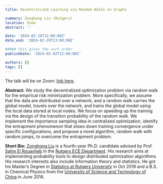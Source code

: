 ```yaml
---
title: Decentralized Learning via Random Walks on Graphs

summary: Zonghong Liu (Rutgers)
location: Zoom
abstract: ''

date: '2024-02-29T12:00:00Z'
date_end: '2024-02-29T13:00:00Z'

##### this gives the sort order
publishDate: '2024-02-02T12:00:00Z'

authors: []
tags: []
---
```


The talk will be on Zoom: [link here](https://rutgers.zoom.us/j/91620503329?pwd=Wm1GVFQvMlNsQjJGVkc2a0QyVVRKZz09).

**Abstract:** We study the decentralized optimization problem via random walk for the empirical risk minimization problem. More specifically, we assume that the data are distributed over a network, and a random walk carries the global model, travels over the network, and trains the global model using the local data stored at local nodes. We focus on speeding up the training via the design of the transition probability of the random walk. We implement the importance sampling idea in centralized optimization, identify the entrapment phenomenon that slows down training convergence under specific configurations, and propose a novel algorithm, random walk with random jumps, to overcome the entrapment problem.

**Short Bio:** 
[Zonghong Liu](https://www.linkedin.com/in/zonghong-liu-40a817149/) is a fourth-year Ph.D. candidate advised by Prof. [Salim El Rouayheb](https://eceweb1.rutgers.edu/~csi/) in the [Rutgers ECE Department](https://www.ece.rutgers.edu/). His research aims at implementing probability tools to design distributed optimization algorithms. His research interests also include information theory and statistics. He got his Master’s Degree in 
[Statistics at Rutgers University](https://stat.rutgers.edu/) in Oct 2019 and a B.S. in Chemical Physics from the [University of Science and Technology of China](https://en.ustc.edu.cn/) in June 2016.